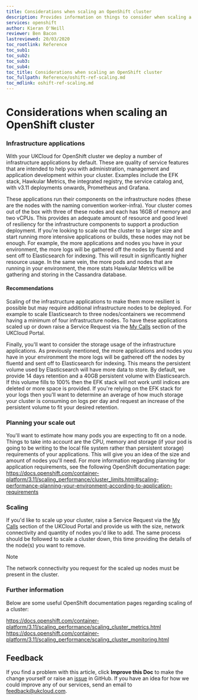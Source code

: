 ```yaml
---
title: Considerations when scaling an OpenShift cluster
description: Provides information on things to consider when scaling a cluster
services: openshift
author: Kieran O'Neill
reviewer: Ben Bacon
lastreviewed: 20/03/2020
toc_rootlink: Reference
toc_sub1: 
toc_sub2:
toc_sub3:
toc_sub4:
toc_title: Considerations when scaling an OpenShift cluster
toc_fullpath: Reference/oshift-ref-scaling.md
toc_mdlink: oshift-ref-scaling.md
---
```


# Considerations when scaling an OpenShift cluster

### Infrastructure applications

With your UKCloud for OpenShift cluster we deploy a number of infrastructure applications by default. These are quality of service features that are intended to help you with administration, management and application development within your cluster. Examples include the EFK stack, Hawkular Metrics, the integrated registry, the service catalog and, with v3.11 deployments onwards, Prometheus and Grafana.

These applications run their components on the infrastructure nodes (these are the nodes with the naming convention worker-infra). Your cluster comes out of the box with three of these nodes and each has 16GB of memory and two vCPUs. This provides an adequate amount of resource and good level of resiliency for the infrastructure components to support a production deployment. If you're looking to scale out the cluster to a larger size and start running more intensive applications or builds, these nodes may not be enough. For example, the more applications and nodes you have in your environment, the more logs will be gathered off the nodes by fluentd and sent off to Elasticsearch for indexing. This will result in significantly higher resource usage. In the same vein, the more pods and nodes that are running in your environment, the more stats Hawkular Metrics will be gathering and storing in the Cassandra database.

#### Recommendations

Scaling of the infrastructure applications to make them more resilient is possible but may require additional infrastructure nodes to be deployed. For example to scale Elasticsearch to three nodes/containers we recommend having a minimum of four infrastructure nodes. To have these applications scaled up or down raise a Service Request via the [My Calls](https://portal.skyscapecloud.com/support/ivanti) section of the UKCloud Portal.

Finally, you'll want to consider the storage usage of the infrastructure applications. As previously mentioned, the more applications and nodes you have in your environment the more logs will be gathered off the nodes by fluentd and sent off to Elasticsearch for indexing. This means the persistent volume used by Elasticsearch will have more data to store. By default, we provide 14 days retention and a 40GB persistent volume with Elasticsearch. If this volume fills to 100% then the EFK stack will not work until indices are deleted or more space is provided. If you're relying on the EFK stack for your logs then you'll want to determine an average of how much storage your cluster is consuming on logs per day and request an increase of the persistent volume to fit your desired retention.

### Planning your scale out

You'll want to estimate how many pods you are expecting to fit on a node. Things to take into account are the CPU, memory and storage (if your pod is going to be writing to the local file system rather than persistent storage) requirements of your applications. This will give you an idea of the size and amount of nodes you'll need. For more information regarding planning for application requirements, see the following OpenShift documentation page: https://docs.openshift.com/container-platform/3.11/scaling_performance/cluster_limits.html#scaling-performance-planning-your-environment-according-to-application-requirements

### Scaling

If you'd like to scale up your cluster, raise a Service Request via the [My Calls](https://portal.skyscapecloud.com/support/ivanti) section of the UKCloud Portal and provide us with the size, network connectivity and quantity of nodes you'd like to add. The same process should be followed to scale a cluster down, this time providing the details of the node(s) you want to remove.

> [!NOTE]
> The network connectivity you request for the scaled up nodes must be present in the cluster.

### Further information

Below are some useful OpenShift documentation pages regarding scaling of a cluster:

https://docs.openshift.com/container-platform/3.11/scaling_performance/scaling_cluster_metrics.html
https://docs.openshift.com/container-platform/3.11/scaling_performance/scaling_cluster_monitoring.html

## Feedback

If you find a problem with this article, click **Improve this Doc** to make the change yourself or raise an [issue](https://github.com/UKCloud/documentation/issues) in GitHub. If you have an idea for how we could improve any of our services, send an email to <feedback@ukcloud.com>.
